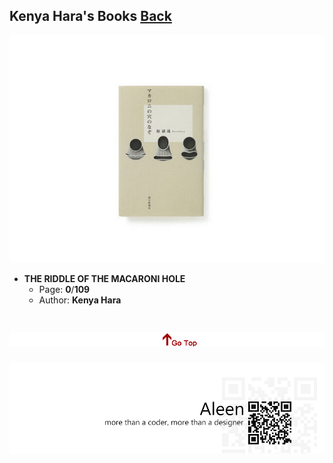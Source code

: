## Kenya Hara's Books	[Back](./../Readme.md)

<img src="./the_riddle_of_the_macaroni_hole.jpg">

- **THE RIDDLE OF THE MACARONI HOLE**  
	- Page: **0**/**109**
	- Author: **Kenya Hara**	

<a href="#" style="left:200px;"><img src="./../pic/gotop.png"></a>
=====
<a href="http://aleen42.github.io/" target="_blank" ><img src="./../pic/tail.gif"></a>

